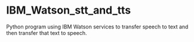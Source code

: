 # IBM_Watson_stt_and_tts
Python program using IBM Watson services to transfer speech to text and then transfer that text to speech. 
